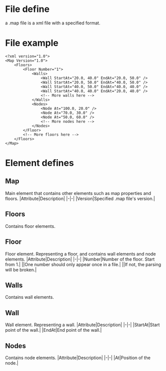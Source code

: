 # File define
a .map file is a xml file with a specified format.
# File example
```
<?xml version="1.0">
<Map Version="1.0">
    <Floors>
        <Floor Number="1">
            <Walls>
                <Wall StartAt="20.0, 40.0" EndAt="20.0, 50.0" />
                <Wall StartAt="20.0, 50.0" EndAt="40.0, 50.0" />
                <Wall StartAt="40.0, 50.0" EndAt="40.0, 40.0" />
                <Wall StartAt="40.0, 40.0" EndAt="20.0, 40.0" />
                <!-- More walls here -->
            </Walls>
            <Nodes>
                <Node At="100.0, 20.0" />
                <Node At="70.0, 30.0" />
                <Node At="50.0, 60.0" />
                <!-- More nodes here -->
            </Nodes>
        </Floor>
        <!-- More floors here -->
    </Floors>
</Map>
```
# Element defines
## Map
Main element that contains other elements such as map properties and floors.
|Attribute|Description|
|-|-|
|Version|Specified .map file's version.|
## Floors
Contains floor elements.
## Floor
Floor element. Representing a floor, and contains wall elements and node elements.
|Attribute|Description|
|-|-|
|Number|Number of the floor. Start from 1.|
||One number should only appear once in a file.|
||If not, the parsing will be broken.|
## Walls
Contains wall elements.
## Wall
Wall element. Representing a wall.
|Attribute|Description|
|-|-|
|StartAt|Start point of the wall.|
|EndAt|End point of the wall.|
## Nodes
Contains node elements.
|Attribute|Description|
|-|-|
|At|Position of the node.|